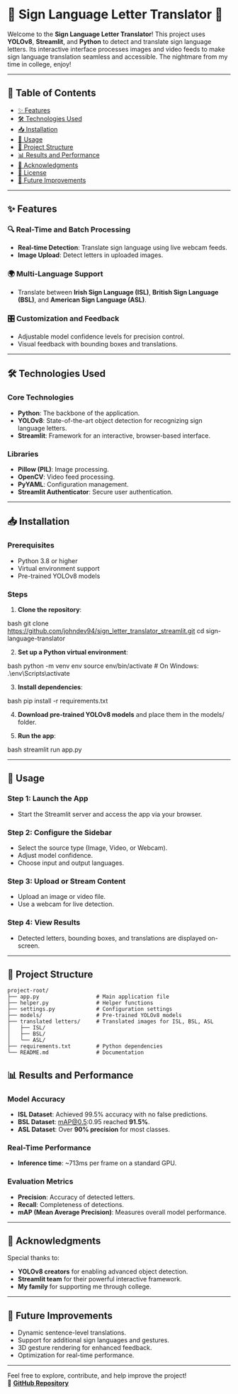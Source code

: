 # 🌟 Sign Language Letter Translator 🌟

Welcome to the **Sign Language Letter Translator**! This project uses **YOLOv8**, **Streamlit**, and **Python** to detect and translate sign language letters. Its interactive interface processes images and video feeds to make sign language translation seamless and accessible. The nightmare from my time in college, enjoy!

---

## 📜 Table of Contents
- [✨ Features](#-features)
- [🛠️ Technologies Used](#️-technologies-used)
- [📥 Installation](#-installation)
- [📖 Usage](#-usage)
- [📂 Project Structure](#-project-structure)
- [📊 Results and Performance](#-results-and-performance)
- [🙌 Acknowledgments](#-acknowledgments)
- [📜 License](#-license)
- [🚀 Future Improvements](#-future-improvements)

---

## ✨ Features

### 🔍 Real-Time and Batch Processing
- **Real-time Detection**: Translate sign language using live webcam feeds.
- **Image Upload**: Detect letters in uploaded images.

### 🌍 Multi-Language Support
- Translate between **Irish Sign Language (ISL)**, **British Sign Language (BSL)**, and **American Sign Language (ASL)**.

### 🎛️ Customization and Feedback
- Adjustable model confidence levels for precision control.
- Visual feedback with bounding boxes and translations.

---

## 🛠️ Technologies Used

### Core Technologies
- **Python**: The backbone of the application.
- **YOLOv8**: State-of-the-art object detection for recognizing sign language letters.
- **Streamlit**: Framework for an interactive, browser-based interface.

### Libraries
- **Pillow (PIL)**: Image processing.
- **OpenCV**: Video feed processing.
- **PyYAML**: Configuration management.
- **Streamlit Authenticator**: Secure user authentication.

---

## 📥 Installation

### Prerequisites
- Python 3.8 or higher
- Virtual environment support
- Pre-trained YOLOv8 models

### Steps
1. **Clone the repository**:
   
bash
   git clone https://github.com/johndev94/sign_letter_translator_streamlit.git
   cd sign-language-translator


2. **Set up a Python virtual environment**:
   
bash
   python -m venv env
   source env/bin/activate  # On Windows: .\env\Scripts\activate


3. **Install dependencies**:
   
bash
   pip install -r requirements.txt


4. **Download pre-trained YOLOv8 models** and place them in the models/ folder.

5. **Run the app**:
   
bash
   streamlit run app.py


---

## 📖 Usage

### Step 1: Launch the App
- Start the Streamlit server and access the app via your browser.

### Step 2: Configure the Sidebar
- Select the source type (Image, Video, or Webcam).
- Adjust model confidence.
- Choose input and output languages.

### Step 3: Upload or Stream Content
- Upload an image or video file.
- Use a webcam for live detection.

### Step 4: View Results
- Detected letters, bounding boxes, and translations are displayed on-screen.

---

## 📂 Project Structure

```
project-root/
├── app.py                  # Main application file
├── helper.py               # Helper functions
├── settings.py             # Configuration settings
├── models/                 # Pre-trained YOLOv8 models
├── translated letters/     # Translated images for ISL, BSL, ASL
│   ├── ISL/
│   ├── BSL/
│   └── ASL/
├── requirements.txt        # Python dependencies
└── README.md               # Documentation
```


## 📊 Results and Performance

### Model Accuracy
- **ISL Dataset**: Achieved 99.5% accuracy with no false predictions.
- **BSL Dataset**: mAP@0.5:0.95 reached **91.5%**.
- **ASL Dataset**: Over **90% precision** for most classes.

### Real-Time Performance
- **Inference time**: ~713ms per frame on a standard GPU.

### Evaluation Metrics
- **Precision**: Accuracy of detected letters.
- **Recall**: Completeness of detections.
- **mAP (Mean Average Precision)**: Measures overall model performance.

---

## 🙌 Acknowledgments

Special thanks to:
- **YOLOv8 creators** for enabling advanced object detection.
- **Streamlit team** for their powerful interactive framework.
- **My family** for supporting me through college.


---

## 🚀 Future Improvements
- Dynamic sentence-level translations.
- Support for additional sign languages and gestures.
- 3D gesture rendering for enhanced feedback.
- Optimization for real-time performance.

---

Feel free to explore, contribute, and help improve the project!  
🔗 **[GitHub Repository](https://github.com/johndev94/sign_letter_translator_streamlit/tree/main?tab=readme-ov-file#-future-improvements)**
